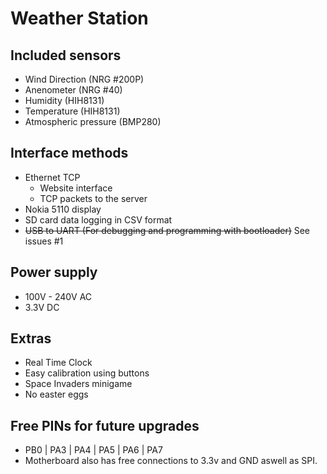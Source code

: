 # Weather Station
## Included sensors
- Wind Direction (NRG #200P)
- Anenometer (NRG #40)
- Humidity (HIH8131)
- Temperature (HIH8131)
- Atmospheric pressure (BMP280)
## Interface methods
- Ethernet TCP
  - Website interface
  - TCP packets to the server
- Nokia 5110 display
- SD card data logging in CSV format
- ~~USB to UART (For debugging and programming with bootloader)~~ See issues #1
## Power supply
- 100V - 240V AC
- 3.3V DC
## Extras
- Real Time Clock
- Easy calibration using buttons
- Space Invaders minigame
- No easter eggs
## Free PINs for future upgrades
- PB0 | PA3 | PA4 | PA5 | PA6 | PA7
- Motherboard also has free connections to 3.3v and GND aswell as SPI.
